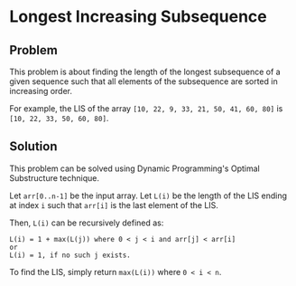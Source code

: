 # Longest Increasing Subsequence
## Problem
This problem is about finding the length of the longest subsequence of a given sequence such that all elements of the subsequence are sorted in increasing order.

For example, the LIS of the array `[10, 22, 9, 33, 21, 50, 41, 60, 80]` is `[10, 22, 33, 50, 60, 80]`.

## Solution
This problem can be solved using Dynamic Programming's Optimal Substructure technique.

Let `arr[0..n-1]` be the input array.
Let `L(i)` be the length of the LIS ending at index `i` such that `arr[i]` is the last element of the LIS.

Then, `L(i)` can be recursively defined as:
```
L(i) = 1 + max(L(j)) where 0 < j < i and arr[j] < arr[i]
or
L(i) = 1, if no such j exists.
```

To find the LIS, simply return `max(L(i))` where `0 < i < n`.
